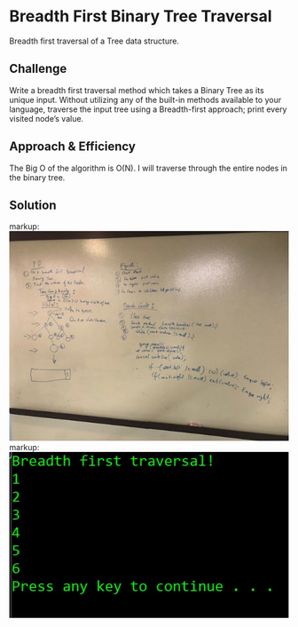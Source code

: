 # Breadth First Binary Tree Traversal
Breadth first traversal of a Tree data structure.

## Challenge
Write a breadth first traversal method which takes a Binary Tree as its unique input. Without utilizing any of the built-in methods available to your language, traverse the input tree using a Breadth-first approach; print every visited node’s value.

## Approach & Efficiency
The Big O of the algorithm is O(N). I will traverse through the entire nodes in the binary tree. 


## Solution

markup: ![Breadth First](/Assets//BreadthFirst.jpg)
markup: ![Breadth First2](/Assets//BreadthFirst2.jpg)
